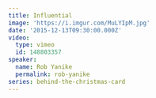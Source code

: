 ```yaml
---
title: Influential
image: 'https://i.imgur.com/MuLYIpM.jpg'
date: '2015-12-13T09:30:00.000Z'
video:
  type: vimeo
  id: 148803357
speaker:
  name: Rob Yanike
  permalink: rob-yanike
series: behind-the-christmas-card
---
```


